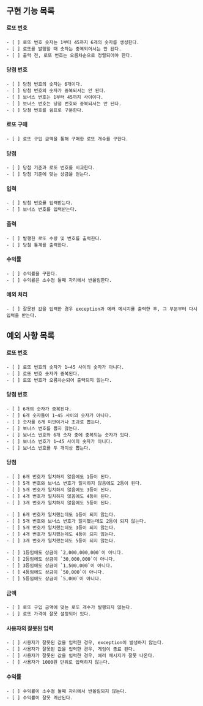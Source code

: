 ## 구현 기능 목록

#### 로또 번호
    - [ ] 로또 번호 숫자는 1부터 45까지 6개의 숫자를 생성한다.
    - [ ] 로또를 발행할 때 숫자는 중복되어서는 안 된다.
    - [ ] 출력 전, 로또 번호는 오름차순으로 정렬되어야 한다.


#### 당첨 번호
    - [ ] 당첨 번호의 숫자는 6개이다.
    - [ ] 당첨 번호의 숫자가 중복되서는 안 된다.
    - [ ] 보너스 번호는 1부터 45까지 사이이다.
    - [ ] 보너스 번호는 당첨 번호와 중복되서는 안 된다.
    - [ ] 당첨 번호를 쉼표로 구분한다.


#### 로또 구매
    - [ ] 로또 구입 금액을 통해 구매한 로또 개수를 구한다.


#### 당첨
    - [ ] 당첨 기준과 로또 번호를 비교한다.
    - [ ] 당첨 기준에 맞는 상금을 얻는다.


#### 입력
    - [ ] 당첨 번호를 입력받는다.
    - [ ] 보너스 번호를 입력받는다.


#### 출력
    - [ ] 발행한 로또 수량 및 번호를 출력한다.
    - [ ] 당첨 통계를 출력한다.


#### 수익률
    - [ ] 수익률을 구한다.
    - [ ] 수익률은 소수점 둘째 자리에서 반올림한다.


#### 예외 처리
    - [ ] 잘못된 값을 입력한 경우 exception과 에러 메시지를 출력한 후, 그 부분부터 다시 입력을 받는다.


## 예외 사항 목록

#### 로또 번호
    - [ ] 로또 번호의 숫자가 1~45 사이의 숫자가 아니다.
    - [ ] 로또 번호 숫자가 중복된다.
    - [ ] 로또 번호가 오름차순되어 출력되지 않는다.

#### 당첨 번호
    - [ ] 6개의 숫자가 중복된다.
    - [ ] 6개 숫자들이 1~45 사이의 숫자가 아니다.
    - [ ] 숫자를 6개 미만이거나 초과로 뽑는다.
    - [ ] 보너스 번호를 뽑지 않는다.
    - [ ] 보너스 번호와 6개 숫자 중에 중복되는 숫자가 있다.
    - [ ] 보너스 번호가 1~45 사이의 숫자가 아니다.
    - [ ] 보너스 번호를 두 개이상 뽑는다.

#### 당첨
    - [ ] 6개 번호가 일치하지 않음에도 1등이 된다.
    - [ ] 5개 번호와 보너스 번호가 일치하지 않음에도 2등이 된다.
    - [ ] 5개 번호가 일치하지 않음에도 3등이 된다.
    - [ ] 4개 번호가 일치하지 않음에도 4등이 된다.
    - [ ] 3개 번호가 일치하지 않음에도 5등이 된다.

    - [ ] 6개 번호가 일치했는데도 1등이 되지 않는다.
    - [ ] 5개 번호와 보너스 번호가 일치했는데도 2등이 되지 않는다.
    - [ ] 5개 번호가 일치했는데도 3등이 되지 않는다.
    - [ ] 4개 번호가 일치했는데도 4등이 되지 않는다.
    - [ ] 3개 번호가 일치했는데도 5등이 되지 않는다.

    - [ ] 1등임에도 상금이 `2,000,000,000`이 아니다.
    - [ ] 2등임에도 상금이 `30,000,000`이 아니다.
    - [ ] 3등임에도 상금이 `1,500,000`이 아니다.
    - [ ] 4등임에도 상금이 `50,000`이 아니다.
    - [ ] 5등임에도 상금이 `5,000`이 아니다.

#### 금액
    - [ ] 로또 구입 금액에 맞는 로또 개수가 발행되지 않는다.
    - [ ] 로또 가격이 잘못 설정되어 있다.

#### 사용자의 잘못된 입력
    - [ ] 사용자가 잘못된 값을 입력한 경우, exception이 발생하지 않는다.
    - [ ] 사용자가 잘못된 값을 입력한 경우, 게임이 종료 된다.
    - [ ] 사용자가 잘못된 값을 입력한 경우, 에러 메시지가 잘못 나온다.
    - [ ] 사용자가 1000원 단위로 입력하지 않는다.

#### 수익률
    - [ ] 수익률이 소수점 둘째 자리에서 반올림되지 않는다.
    - [ ] 수익률이 잘못 계산된다.